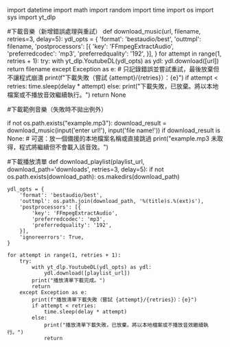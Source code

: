 import datetime
import math
import random
import time
import os
import sys
import yt_dlp





#下載音樂（新增錯誤處理與重試）
def download_music(url, filename, retries=3, delay=5):
    ydl_opts = {
        'format': 'bestaudio/best',
        'outtmpl': filename,
        'postprocessors': [{
            'key': 'FFmpegExtractAudio',
            'preferredcodec': 'mp3',
            'preferredquality': '192',
        }],
    }
    for attempt in range(1, retries + 1):
        try:
            with yt_dlp.YoutubeDL(ydl_opts) as ydl:
                ydl.download([url])
            return filename
        except Exception as e:
            # 只記錄錯誤並嘗試重試，最後放棄但不讓程式崩潰
            print(f"下載失敗（嘗試 {attempt}/{retries}）：{e}")
            if attempt < retries:
                time.sleep(delay * attempt)
            else:
                print("下載失敗，已放棄。將以本地檔案或不播放音效繼續執行。")
                return None

#下載範例音樂（失敗時不拋出例外）

if not os.path.exists("example.mp3"):
    download_result = download_music(input('enter url!'), input('file name!'))
    if download_result is None:
        # 可選：放一個備援的本地檔案名稱或直接跳過
        print("example.mp3 未取得，程式將繼續但不會載入該音效。")

#下載播放清單
def download_playlist(playlist_url, download_path='downloads', retries=3, delay=5):
    if not os.path.exists(download_path):
        os.makedirs(download_path)
    
    ydl_opts = {
        'format': 'bestaudio/best',
        'outtmpl': os.path.join(download_path, '%(title)s.%(ext)s'),
        'postprocessors': [{
            'key': 'FFmpegExtractAudio',
            'preferredcodec': 'mp3',
            'preferredquality': '192',
        }],
        'ignoreerrors': True,
    }
    
    for attempt in range(1, retries + 1):
        try:
            with yt_dlp.YoutubeDL(ydl_opts) as ydl:
                ydl.download([playlist_url])
            print("播放清單下載完成。")
            return
        except Exception as e:
            print(f"播放清單下載失敗（嘗試 {attempt}/{retries}）：{e}")
            if attempt < retries:
                time.sleep(delay * attempt)
            else:
                print("播放清單下載失敗，已放棄。將以本地檔案或不播放音效繼續執行。")
                return

